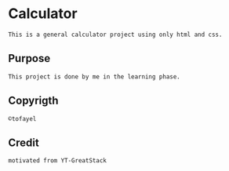 # Calculator
  
    This is a general calculator project using only html and css.

## Purpose

    This project is done by me in the learning phase.

## Copyrigth

    ©tofayel
    
## Credit

    motivated from YT-GreatStack
